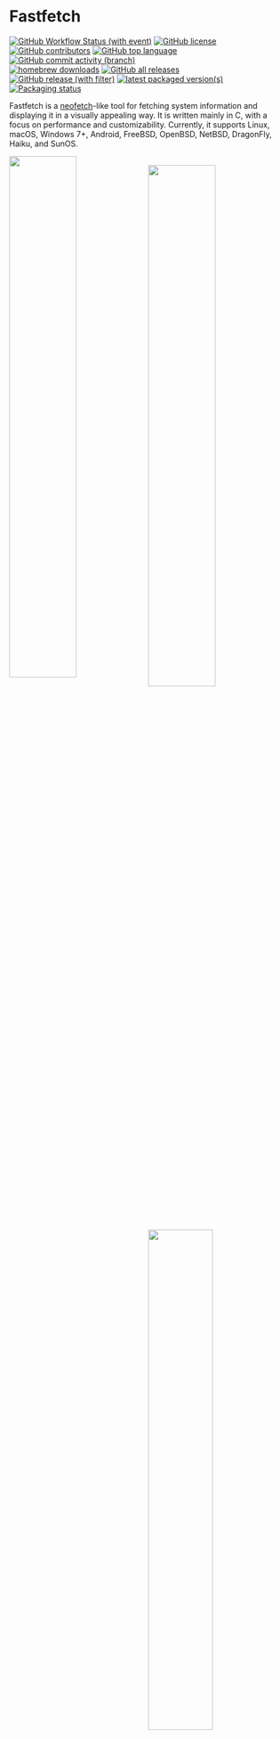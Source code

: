 # Fastfetch

[![GitHub Workflow Status (with event)](https://img.shields.io/github/actions/workflow/status/fastfetch-cli/fastfetch/ci.yml)](https://github.com/fastfetch-cli/fastfetch/actions)
[![GitHub license](https://img.shields.io/github/license/fastfetch-cli/fastfetch)](https://github.com/fastfetch-cli/fastfetch/blob/dev/LICENSE)
[![GitHub contributors](https://img.shields.io/github/contributors/fastfetch-cli/fastfetch)](https://github.com/fastfetch-cli/fastfetch/graphs/contributors)
[![GitHub top language](https://img.shields.io/github/languages/top/fastfetch-cli/fastfetch?logo=c&label=)](https://github.com/fastfetch-cli/fastfetch/blob/dev/CMakeLists.txt#L5)
[![GitHub commit activity (branch)](https://img.shields.io/github/commit-activity/m/fastfetch-cli/fastfetch)](https://github.com/fastfetch-cli/fastfetch/commits)  
[![homebrew downloads](https://img.shields.io/homebrew/installs/dm/fastfetch?logo=homebrew)](https://formulae.brew.sh/formula/fastfetch#default)
[![GitHub all releases](https://img.shields.io/github/downloads/fastfetch-cli/fastfetch/total?logo=github)](https://github.com/fastfetch-cli/fastfetch/releases)  
[![GitHub release (with filter)](https://img.shields.io/github/v/release/fastfetch-cli/fastfetch?logo=github)](https://github.com/fastfetch-cli/fastfetch/releases)
[![latest packaged version(s)](https://repology.org/badge/latest-versions/fastfetch.svg)](https://repology.org/project/fastfetch/versions)
[![Packaging status](https://repology.org/badge/tiny-repos/fastfetch.svg)](https://repology.org/project/fastfetch/versions)

Fastfetch is a [neofetch](https://github.com/dylanaraps/neofetch)-like tool for fetching system information and displaying it in a visually appealing way. It is written mainly in C, with a focus on performance and customizability. Currently, it supports Linux, macOS, Windows 7+, Android, FreeBSD, OpenBSD, NetBSD, DragonFly, Haiku, and SunOS.

<img src="screenshots/example1.png" width="49%" align="left" />
<img src="https://upload.wikimedia.org/wikipedia/commons/2/24/Transparent_Square_Tiles_Texture.png" width="49%" height="16px" align="left" />
<img src="screenshots/example4.png" width="49%" align="left" />
<img src="https://upload.wikimedia.org/wikipedia/commons/2/24/Transparent_Square_Tiles_Texture.png" width="49%" height="16px" align="left" />
<img src="screenshots/example2.png" width="48%" align="top" />
<img src="screenshots/example3.png" width="48%" align="top" />
<img src="screenshots/example5.png" height="15%" align="top" />

There are [screenshots on different platforms](https://github.com/fastfetch-cli/fastfetch/wiki).

## Installation

### Linux

Some distributions package outdated versions of fastfetch. Older versions receive no support, so please always try to use the latest version.

<a href="https://repology.org/project/fastfetch/versions">
    <img src="https://repology.org/badge/vertical-allrepos/fastfetch.svg?columns=2" alt="Packaging status" align="right">
</a>

* Ubuntu: [`ppa:zhangsongcui3371/fastfetch`](https://launchpad.net/~zhangsongcui3371/+archive/ubuntu/fastfetch) (for Ubuntu 22.04 or newer)
* Debian: `apt install fastfetch` (for Debian 13 or newer)
* Debian / Ubuntu: Download `fastfetch-linux-<proper architecture>.deb` from [Github release page](https://github.com/fastfetch-cli/fastfetch/releases/latest) and double-click it (for Ubuntu 20.04 or newer and Debian 11 or newer).
* Arch Linux: `pacman -S fastfetch`
* Fedora: `dnf install fastfetch`
* Gentoo: `emerge --ask app-misc/fastfetch`
* Alpine: `apk add --upgrade fastfetch`
* NixOS: `nix-shell -p fastfetch`
* openSUSE: `zypper install fastfetch`
* ALT Linux: `apt-get install fastfetch`
* Exherbo: `cave resolve --execute app-misc/fastfetch`
* Solus: `eopkg install fastfetch`
* Slackware: `sbopkg -i fastfetch`
* Void Linux: `xbps-install fastfetch`
* Venom Linux: `scratch install fastfetch`

You may need `sudo`, `doas`, or `sup` to run these commands.

If fastfetch is not packaged for your distribution or an outdated version is packaged, [linuxbrew](https://brew.sh/) is a good alternative: `brew install fastfetch`

### macOS

* [HomeBrew](https://formulae.brew.sh/formula/fastfetch#default): `brew install fastfetch`
* [MacPorts](https://ports.macports.org/port/fastfetch/): `sudo port install fastfetch`

### Windows

* [scoop](https://scoop.sh/#/apps?q=fastfetch): `scoop install fastfetch`
* [Chocolatey](https://community.chocolatey.org/packages/fastfetch): `choco install fastfetch`
* [winget](https://github.com/microsoft/winget-pkgs/tree/master/manifests/f/Fastfetch-cli/Fastfetch): `winget install fastfetch`
* [MSYS2 MinGW](https://packages.msys2.org/base/mingw-w64-fastfetch): `pacman -S mingw-w64-<subsystem>-<arch>-fastfetch`

You may also download the program directly from [the GitHub releases page](https://github.com/fastfetch-cli/fastfetch/releases/latest) in the form of an archive file.

### FreeBSD

* `pkg install fastfetch`

### Android (Termux)

* `pkg install fastfetch`

### Nightly

<https://nightly.link/fastfetch-cli/fastfetch/workflows/ci/dev?preview>

## Build from source

See the Wiki: https://github.com/fastfetch-cli/fastfetch/wiki/Building

## Usage

* Run with default configuration: `fastfetch`
* Run with [all supported modules](https://github.com/fastfetch-cli/fastfetch/wiki/Support+Status#available-modules) to find what interests you: `fastfetch -c all.jsonc`
* View all data that fastfetch detects: `fastfetch -s <module> --format json`
* Display help messages: `fastfetch --help`
* Generate a config file based on command line arguments: `fastfetch --arg1 --arg2 --gen-config`

## Customization

Fastfetch uses JSONC (JSON with comments) for configuration. [See the Wiki for details](https://github.com/fastfetch-cli/fastfetch/wiki/Configuration). There are some premade config files in the [`presets`](presets) directory, including those used for the screenshots above. You can load them using `-c <filename>`. These files can serve as examples of the configuration syntax.

Logos can also be heavily customized; see the [logo documentation](https://github.com/fastfetch-cli/fastfetch/wiki/Logo-options) for more information.

## FAQ

### Q: Neofetch is good enough. Why do I need fastfetch?

1. Fastfetch is actively maintained.
2. Fastfetch is faster, as the name suggests.
3. Fastfetch has a greater number of features, though by default it only has a few modules enabled; use `fastfetch -c all` to discover what you want.
4. Fastfetch is more configurable. You can find more information in the Wiki: <https://github.com/fastfetch-cli/fastfetch/wiki/Configuration>.
5. Fastfetch is more polished. For example, neofetch prints `555 MiB` in the Memory module and `23 G` in the Disk module, whereas fastfetch prints `555.00 MiB` and `22.97 GiB` respectively.
6. Fastfetch is more accurate. For example, [neofetch never actually supports the Wayland protocol](https://github.com/dylanaraps/neofetch/pull/2395).

### Q: Fastfetch shows my local IP address. Does it leak my privacy?

A local IP address (10.x.x.x, 172.x.x.x, 192.168.x.x) has nothing to do with privacy. It only has meaning if you are on the same network, for example, if you connect to the same Wi-Fi network.

Actually, the `Local IP` module is the most useful module for me personally. I (@CarterLi) have several VMs installed to test fastfetch and often need to SSH into them. With fastfetch running on shell startup, I never need to type `ip addr` manually.

If you really don't like it, you can disable the `Local IP` module in `config.jsonc`.

### Q: Where is the config file? I can't find it.

Fastfetch does not generate a config file automatically. You can use `fastfetch --gen-config` to generate one. The config file will be saved in `~/.config/fastfetch/config.jsonc` by default. See the [Wiki for details](https://github.com/fastfetch-cli/fastfetch/wiki/Configuration).

### Q: The configuration is so complex. Where is the documentation?

Fastfetch uses JSON (with comments) for configuration. I suggest using an IDE with JSON schema support (like VSCode) to edit it.

Alternatively, you can refer to the presets in the [`presets` directory](https://github.com/fastfetch-cli/fastfetch/tree/dev/presets).

The **correct** way to edit the configuration:

This is an example that [changes size prefix from MiB / GiB to MB / GB](https://github.com/fastfetch-cli/fastfetch/discussions/1014). Editor used: [helix](https://github.com/helix-editor/helix)

[![asciicast](https://asciinema.org/a/1uF6sTPGKrHKI1MVaFcikINSQ.svg)](https://asciinema.org/a/1uF6sTPGKrHKI1MVaFcikINSQ)

### Q: I WANT THE DOCUMENTATION!

[Here is the documentation](https://github.com/fastfetch-cli/fastfetch/wiki/Json-Schema). It is generated from the [JSON schema](https://github.com/fastfetch-cli/fastfetch/blob/dev/doc/json_schema.json), but you might not find it very user-friendly.

### Q: How can I customize the module output?

Fastfetch uses `format` to generate output. For example, to make the `GPU` module show only the GPU name (leaving other information undisplayed), you can use:

```jsonc
{
    "modules": [
        {
            "type": "gpu",
            "format": "{name}" // See `fastfetch -h gpu-format` for details
        }
    ]
}
```

...which is equivalent to `fastfetch -s gpu --gpu-format '{name}'`

See `fastfetch -h format` for information on basic usage. For module-specific formatting, see `fastfetch -h <module>-format`

### Q: I have my own ASCII art / image file. How can I show it with fastfetch?

Try `fastfetch -l /path/to/logo`. See the [logo documentation](https://github.com/fastfetch-cli/fastfetch/wiki/Logo-options) for details.

If you just want to display the distro name in [FIGlet text](https://github.com/pwaller/pyfiglet):

```bash
# install pyfiglet and jq first
pyfiglet -s -f small_slant $(fastfetch -s os --format json | jq -r '.[0].result.name') && fastfetch -l none
```

![image](https://github.com/fastfetch-cli/fastfetch/assets/6134068/6466524e-ab8c-484f-848d-eec7ddeb7df2)

### Q: My image logo behaves strangely. How can I fix it?

See the troubleshooting section: <https://github.com/fastfetch-cli/fastfetch/wiki/Logo-options#troubleshooting>

### Q: Fastfetch runs in black and white on shell startup. Why?

This issue usually occurs when using fastfetch with `p10k`. There are known incompatibilities between fastfetch and p10k instant prompt.
The p10k documentation clearly states that you should NOT print anything to stdout after `p10k-instant-prompt` is initialized. You should put `fastfetch` before the initialization of `p10k-instant-prompt` (recommended).

You can always use `fastfetch --pipe false` to force fastfetch to run in colorful mode.

### Q: Why do fastfetch and neofetch show different memory usage results?

See [#1096](https://github.com/fastfetch-cli/fastfetch/issues/1096).

### Q: Fastfetch shows fewer dpkg packages than neofetch. Is it a bug?

Neofetch incorrectly counts `rc` packages (packages that have been removed but still have configuration files remaining). See bug: https://github.com/dylanaraps/neofetch/issues/2278

### Q: I use Debian / Ubuntu / Debian-derived distro. My GPU is detected as `XXXX Device XXXX (VGA compatible)`. Is this a bug?

Try upgrading `pci.ids`: Download <https://pci-ids.ucw.cz/v2.2/pci.ids> and overwrite the file `/usr/share/hwdata/pci.ids`. For AMD GPUs, you should also upgrade `amdgpu.ids`: Download <https://gitlab.freedesktop.org/mesa/drm/-/raw/main/data/amdgpu.ids> and overwrite the file `/usr/share/libdrm/amdgpu.ids`

Alternatively, you may try using `fastfetch --gpu-driver-specific`, which will make fastfetch attempt to ask the driver for the GPU name if supported.

### Q: I get the error `Authorization required, but no authorization protocol specified` when running fastfetch as root

Try `export XAUTHORITY=$HOME/.Xauthority`

### Q: Fastfetch cannot detect my awesome 3rd-party macOS window manager!

Try `fastfetch --wm-detect-plugin`. See also [#984](https://github.com/fastfetch-cli/fastfetch/issues/984)

### Q: How can I change the colors of my ASCII logo?

Try `fastfetch --logo-color-[1-9] <color>`, where `[1-9]` is the index of color placeholders.

For example: `fastfetch --logo-color-1 red --logo-color-2 green`.

In JSONC, you can use:

```jsonc
{
    "logo": {
        "color": {
            "1": "red",
            "2": "green"
        }
    }
}
```

### Q: How do I hide a key?

Set the key to a white space.

```jsonc
{
    "key": " "
}
```

### Q: I want feature A / B / C. Will fastfetch support it?

Fastfetch is a system information tool. We only accept hardware or system-level software feature requests. For most personal uses, I recommend using the `Command` module to implement custom functionality, which can be used to grab output from a custom shell script:

```jsonc
// This module shows the default editor
{
    "modules": [
        {
            "type": "command",
            "text": "$EDITOR --version | head -1",
            "key": "Editor"
        }
    ]
}
```

Otherwise, please open a feature request in [GitHub Issues](https://github.com/fastfetch-cli/fastfetch/issues).

### Q: I have questions. Where can I get help?

* For usage questions, please start a discussion in [GitHub Discussions](https://github.com/fastfetch-cli/fastfetch/discussions).
* For possible bugs, please open an issue in [GitHub Issues](https://github.com/fastfetch-cli/fastfetch/issues). Be sure to fill out the bug report template carefully to help developers investigate.

## Donate

If you find Fastfetch useful, please consider donating.

* Current maintainer: [@CarterLi](https://paypal.me/zhangsongcui)
* Original author: [@LinusDierheimer](https://github.com/sponsors/LinusDierheimer)

## Star History

Give us a star to show your support!

<a href="https://star-history.com/#fastfetch-cli/fastfetch&Date">
  <picture>
    <source media="(prefers-color-scheme: dark)" srcset="https://api.star-history.com/svg?repos=fastfetch-cli/fastfetch&type=Date&theme=dark" />
    <source media="(prefers-color-scheme: light)" srcset="https://api.star-history.com/svg?repos=fastfetch-cli/fastfetch&type=Date" />
    <img alt="Star History Chart" src="https://api.star-history.com/svg?repos=fastfetch-cli/fastfetch&type=Date" />
  </picture>
</a>
